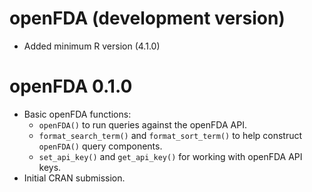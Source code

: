 # openFDA (development version)

* Added minimum R version (4.1.0)

# openFDA 0.1.0

* Basic openFDA functions:
  * `openFDA()` to run queries against the openFDA API.
  * `format_search_term()` and `format_sort_term()` to help construct
    `openFDA()` query components.
  * `set_api_key()` and `get_api_key()` for working with openFDA API keys.
* Initial CRAN submission.
